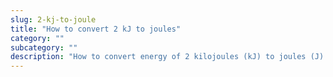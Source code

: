 ```yaml
---
slug: 2-kj-to-joule
title: "How to convert 2 kJ to joules"
category: ""
subcategory: ""
description: "How to convert energy of 2 kilojoules (kJ) to joules (J)."
---
```



